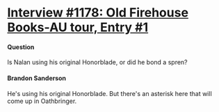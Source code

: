 # [Interview #1178: Old Firehouse Books-AU tour, Entry #1](https://www.theoryland.com/intvmain.php?i=1178#1)

#### Question

Is Nalan using his original Honorblade, or did he bond a spren?

#### Brandon Sanderson

He's using his original Honorblade. But there's an asterisk here that will come up in Oathbringer.

